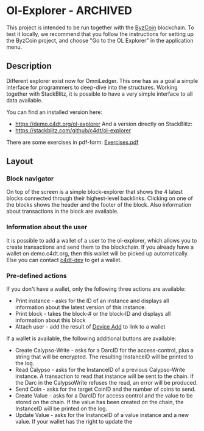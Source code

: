# Ol-Explorer - ARCHIVED

This project is intended to be run together with the [ByzCoin](https://github.com/c4dt/byzcoin) blockchain.
To test it locally, we recommend that you follow the instructions for setting up the ByzCoin project,
and choose "Go to the OL Explorer" in the application menu.

## Description

Different explorer exist now for OmniLedger.
This one has as a goal a simple interface for programmers to deep-dive into the structures.
Working together with StackBlitz, it is possible to have a very simple interface to all data available.

You can find an installed version here:
- https://demo.c4dt.org/ol-explorer
And a version directly on StackBlitz:
- https://stackblitz.com/github/c4dt/ol-explorer

There are some exercises in pdf-form: [Exercises.pdf](./Exercises.pdf)

## Layout

### Block navigator

On top of the screen is a simple block-explorer that shows the 4 latest blocks connected through their
highest-level backlinks.
Clicking on one of the blocks shows the header and the footer of the block.
Also information about transactions in the block are available.

### Information about the user

It is possible to add a wallet of a user to the ol-explorer, which allows you to create transactions
and send them to the blockchain.
If you already have a wallet on demo.c4dt.org, then this wallet will be picked up automatically.
Else you can contact [c4dt-dev](mailto:c4dt-dev@epfl.ch) to get a wallet.

### Pre-defined actions

If you don't have a wallet, only the following three actions are available:
- Print instance - asks for the ID of an instance and displays all information about the latest version of this 
instance.
- Print block - takes the block-# or the block-ID and displays all information about this block
- Attach user - add the result of [Device Add](https://demo.c4dt.org/omniledger/admin/devices) to link to a wallet

If a wallet is available, the following additional buttons are available:
- Create Calypso-Write - asks for a DarcID for the access-control, plus a string that will be encrypted.
The resulting InstanceID will be printed to the log.
- Read Calypso - asks for the InstanceID of a previous Calypso-Write instance.
A transaction to read that instance will be sent to the chain.
If the Darc in the CalypsoWrite refuses the read, an error will be produced.
- Send Coin - asks for the target CoinID and the number of coins to send.
- Create Value - asks for a DarcID for access control and the value to be stored on the chain.
If the value has been created on the chain, the InstanceID will be printed on the log.
- Update Value - asks for the InstanceID of a value instance and a new value.
If your wallet has the right to update the 
